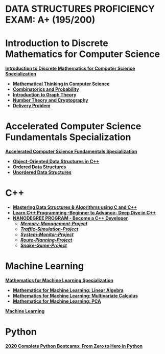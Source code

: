 # DATA STRUCTURES PROFICIENCY EXAM: A+ (195/200)


# Introduction to Discrete Mathematics for Computer Science
**[Introduction to Discrete Mathematics for Computer Science Specialization](https://www.coursera.org/specializations/discrete-mathematics?)**
+ **[Mathematical Thinking in Computer Science](https://www.coursera.org/learn/what-is-a-proof?specialization=discrete-mathematics)**
+ **[Combinatorics and Probability](https://www.coursera.org/learn/combinatorics?specialization=discrete-mathematics)**
+ **[Introduction to Graph Theory](https://www.coursera.org/learn/graphs?specialization=discrete-mathematics)**
+ **[Number Theory and Cryptography](https://www.coursera.org/learn/number-theory-cryptography?specialization=discrete-mathematics)**
+ **[Delivery Problem](https://www.coursera.org/learn/delivery-problem)**


# Accelerated Computer Science Fundamentals Specialization

<kbd><pdf src="https://github.com/gassysoil/Certificates/blob/master/Accelerated%20Computer%20Science%20Fundamentals%20Specialization/Accelerated%20Computer%20Science%20Fundamentals%20Specialization.pdf" /></kbd>

**[Accelerated Computer Science Fundamentals Specialization](https://www.coursera.org/specializations/cs-fundamentals)**
+ **[Object-Oriented Data Structures in C++](https://www.coursera.org/learn/cs-fundamentals-1)**
+ **[Ordered Data Structures](https://www.coursera.org/learn/cs-fundamentals-2)**
+ **[Unordered Data Structures](https://www.coursera.org/learn/cs-fundamentals-3)**


# C++
+ **[Mastering Data Structures & Algorithms using C and C++](https://www.udemy.com/share/101WoeBEAccF9bQHw=/)**
+ **[Learn C++ Programming -Beginner to Advance- Deep Dive in C++](https://www.udemy.com/share/101WveBEAccF9bQHw=/)**
+ **[NANODEGREE PROGRAM - Become a C++ Developer](https://www.udacity.com/course/c-plus-plus-nanodegree--nd213)**
    * ***[Memory-Management-Project](https://github.com/gassysoil/Memory-Management-Project.git)***
    * ***[Traffic-Simulation-Project](https://github.com/gassysoil/Traffic-Simulation-Project.git)***
    * ***[System-Monitor-Project](https://github.com/gassysoil/System-Monitor-Project.git)***
    * ***[Route-Planning-Project](https://github.com/gassysoil/Route-Planning-Project.git)***
    * ***[Snake-Game-Project](https://github.com/gassysoil/Snake-Game-Project.git)***


# Machine Learning
**[Mathematics for Machine Learning Specialization](https://www.coursera.org/specializations/mathematics-machine-learning)**
+ **[Mathematics for Machine Learning: Linear Algebra](https://www.coursera.org/learn/linear-algebra-machine-learning)**
+ **[Mathematics for Machine Learning: Multivariate Calculus](https://www.coursera.org/learn/multivariate-calculus-machine-learning)**
+ **[Mathematics for Machine Learning: PCA](https://www.coursera.org/learn/pca-machine-learning)**

**[Machine Learning](https://www.coursera.org/learn/machine-learning?)**


# Python
**[2020 Complete Python Bootcamp: From Zero to Hero in Python](https://www.udemy.com/share/101W8QBEAccF9bQHw=/)**

